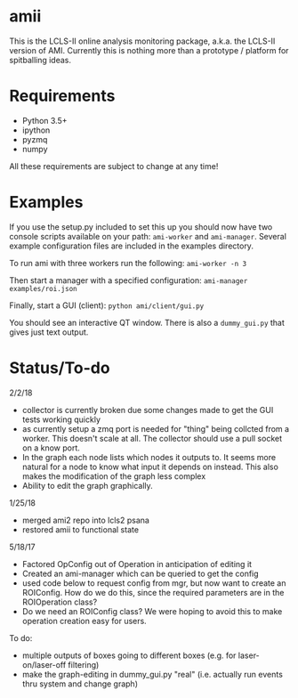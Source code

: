 # amii
This is the LCLS-II online analysis monitoring package, a.k.a. the LCLS-II
version of AMI. Currently this is nothing more than a prototype / platform for
spitballing ideas.

# Requirements
* Python 3.5+
* ipython
* pyzmq
* numpy

All these requirements are subject to change at any time!

# Examples
If you use the setup.py included to set this up you should now have two console
scripts available on your path: `ami-worker` and `ami-manager`. Several example
configuration files are included in the examples directory.

To run ami with three workers run the following:
```ami-worker -n 3```

Then start a manager with a specified configuration:
```ami-manager examples/roi.json```

Finally, start a GUI (client):
```python ami/client/gui.py```

You should see an interactive QT window. There is also a `dummy_gui.py` that gives just text output.

# Status/To-do

2/2/18

* collector is currently broken due some changes made to get the GUI tests working quickly
* as currently setup a zmq port is needed for "thing" being collcted from a worker. This doesn't scale at all. The collector should use a pull socket on a know port.
* In the graph each node lists which nodes it outputs to. It seems more natural for a node to know what input it depends on instead. This also makes the modification of the graph less complex
* Ability to edit the graph graphically.

1/25/18
* merged ami2 repo into lcls2 psana
* restored amii to functional state

5/18/17
* Factored OpConfig out of Operation in anticipation of editing it
* Created an ami-manager which can be queried to get the config
* used code below to request config from mgr, but now want to create an ROIConfig. How do we do this, since the required parameters are in the ROIOperation class?
* Do we need an ROIConfig class?  We were hoping to avoid this to make operation creation easy for users.

To do:
- multiple outputs of boxes going to different boxes (e.g. for laser-on/laser-off filtering)
- make the graph-editing in dummy_gui.py "real" (i.e. actually run events thru system and change graph)

